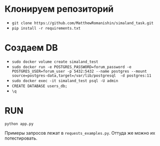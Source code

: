 # Клонируем репозиторий
- `git clone https://github.com/MatthewRomanishin/simaland_task.git`  
- `pip install -r requirements.txt`  
# Создаем DB

- `sudo docker volume create simaland_test`  
- `sudo docker run -e POSTGRES_PASSWORD=forum_password -e POSTGRES_USER=forum_user -p 5432:5432 --name postgres --mount source=postgres-data,target=/var/lib/postgresql  -d postgres:11`  
- `sudo docker exec -it simaland_test psql -U admin`  
- `CREATE DATABASE users_db;`  
- `\q`  

# RUN
`python app.py`  

Примеры запросов лежат в `requests_examples.py`. Оттуда же можно их потестировать.
